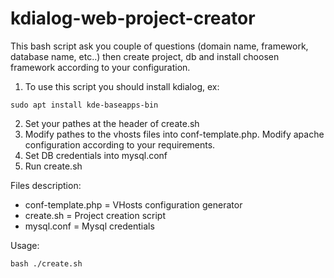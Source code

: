 # kdialog-web-project-creator

This bash script ask you couple of questions (domain name, framework, database name, etc..) then create project, db and install choosen framework according to your configuration.

1) To use this script you should install kdialog, ex:
```
sudo apt install kde-baseapps-bin
```
2) Set your pathes at the header of create.sh
3) Modify pathes to the vhosts files into conf-template.php. Modify apache configuration according to your requirements.
4) Set DB credentials into mysql.conf
5) Run create.sh

Files description:

- conf-template.php = VHosts configuration generator
- create.sh = Project creation script
- mysql.conf = Mysql credentials

Usage:
```
bash ./create.sh
```
